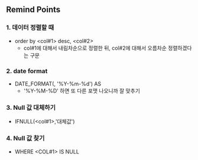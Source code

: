 ## Remind Points 
### 1. 데이터 정렬할 때 
+ order by <col#1> desc, <col#2>
   + col#1에 대해서 내림차순으로 정렬한 뒤, col#2에 대해서 오름차순 정렬하겠다는 구문

### 2. date format 
+ DATE_FORMAT(<col>, '%Y-%m-%d') AS <col>
   + '%Y-%M-%D' 하면 또 다른 포맷 나오니까 잘 맞추기

### 3. Null 값 대체하기 
+ IFNULL(<col#1>,'대체값')

### 4. Null 값 찾기 
+ WHERE <COL#1> IS NULL
